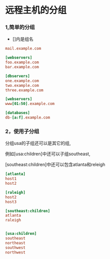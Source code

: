 # 远程主机的分组

### 1,简单的分组

- [\]内是组名

```ini
mail.example.com

[webservers]
foo.example.com
bar.example.com

[dbservers]
one.example.com
two.example.com
three.example.com

[webservers]
www[01:50].example.com

[databases]
db-[a:f].example.com

```

### 2，使用子分组

分组usa的子组还可以是其它的组,

例如\[usa:children\]中还可以子组southeast,

 \[southeast:children\]中还可以包含atlanta和releigh

```ini
[atlanta]
host1
host2

[raleigh]
host2
host3

[southeast:children]
atlanta
raleigh


[usa:children]
southeast
northeast
southwest
northwest
```

